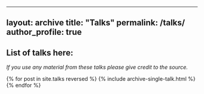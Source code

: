 
---
layout: archive
title: "Talks"
permalink: /talks/
author_profile: true
---

## List of talks here:

*If you use any material from these talks please give credit to the
source.*


{% for post in site.talks reversed %}
  {% include archive-single-talk.html %}
{% endfor %}

